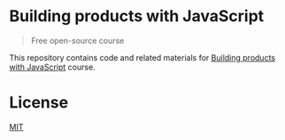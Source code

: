 # Building products with JavaScript

> Free open-source course

This repository contains code and related materials for [Building products with JavaScript](https://www.youtube.com/playlist?list=PL_gX69xPLi-ljVdNhspjZUlPmBNjRgD2X) course.

# License

[MIT](https://opensource.org/licenses/mit-license)
